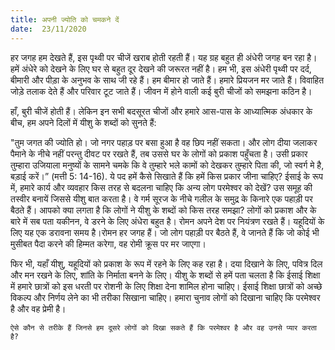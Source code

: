 ```yaml
---
title: अपनी ज्योति को चमकने दें
date:  23/11/2020
---
```


हर जगह हम देखते हैं, इस पृथ्वी पर चीजें खराब होती रहती हैं। यह ग्रह बहुत ही अंधेरी जगह बन रहा है। हमें अंधेरे को देखने के लिए घर से बहुत दूर देखने की जरूरत नहीं है। हम भी, इस अंधेरी पृथ्वी पर दर्द, बीमारी और पीड़ा के अनुभव के साथ जी रहे हैं। हम बीमार हो जाते हैं। हमारे प्रियजन मर जाते हैं। विवाहित जोड़े तलाक देते हैं और परिवार टूट जाते हैं। जीवन में होने वाली कई बुरी चीजों को समझना कठिन है।

हाँ, बुरी चीजें होती हैं। लेकिन इन सभी बदसूरत चीजों और हमारे आस-पास के आध्यात्मिक अंधकार के बीच, हम अपने दिलों में यीशु के शब्दों को सुनते हैं:

"तुम जगत की ज्योति हो। जो नगर पहाड़ पर बसा हुआ है वह छिप नहीं सकता। और लोग दीया जलाकर पैमाने के नीचे नहीं परन्तु दीवट पर रखते हैं, तब उससे घर के लोगों को प्रकाश पहुँचता है। उसी प्रकार तुम्हारा उजियाला मनुष्यों के सामने चमके कि वे तुम्हारे भले कामों को देखकर तुम्हारे पिता की, जो स्वर्ग मे है, बड़ाई करें।” (मत्ती 5: 14-16). ये पद हमें कैसे सिखाते हैं कि हमें किस प्रकार जीना चाहिए? ईसाई के रूप में, हमारे कार्य और व्यवहार किस तरह से बदलना चाहिए कि अन्य लोग परमेश्वर को देखें? उस समूह की तस्वीर बनायें जिससे यीशु बात करता है। वे गर्म सूरज के नीचे गलील के समुद्र के किनारे एक पहाड़ी पर बैठते हैं। आपको क्या लगता है कि लोगों ने यीशु के शब्दों को किस तरह समझा? लोगों को प्रकाश और के बारे में सब पता यकीनन, वे डरने के लिए अंधेरा बहुत है। रोमन अपने देश पर नियंत्रण रखते हैं। यहूदियों के लिए यह एक डरावना समय है।रोमन हर जगह हैं। जो लोग पहाड़ी पर बैठते हैं, वे जानते हैं कि जो कोई भी मुसीबत पैदा करने की हिम्मत करेगा, वह रोमी क्रूस पर मर जाएगा।

फिर भी, यहाँ यीशु, यहूदियों को प्रकाश के रूप में रहने के लिए कह रहा है। दया दिखाने के लिए, पवित्र दिल और मन रखने के लिए, शांति के निर्माता बनने के लिए। यीशु के शब्दों से हमें पता चलता है कि ईसाई शिक्षा में हमारे छात्रों को इस धरती पर रोशनी के लिए शिक्षा देना शामिल होना चाहिए। ईसाई शिक्षा छात्रों को अच्छे विकल्प और निर्णय लेने का भी तरीका सिखाना चाहिए। हमारा चुनाव लोगों को दिखाना चाहिए कि परमेश्वर है और वह प्रेमी है।

`ऐसे कौन से तरीके हैं जिनसे हम दूसरे लोगों को दिखा सकते हैं कि परमेश्वर है और वह उनसे प्यार करता है?`